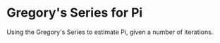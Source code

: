 # Gregory's Series for Pi

Using the Gregory's Series to estimate Pi, given a number of iterations.
